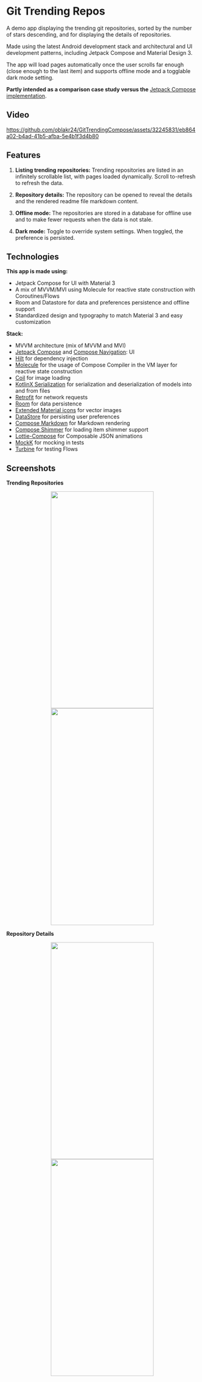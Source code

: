 # Git Trending Repos

A demo app displaying the trending git repositories, sorted by the number of stars descending, and for displaying the details of repositories.

Made using the latest Android development stack and architectural and UI development patterns, including Jetpack Compose and Material Design 3.

The app will load pages automatically once the user scrolls far enough (close enough to the last item) and supports offline mode and a togglable dark mode setting.

**Partly intended as a comparison case study versus the** [Jetpack Compose implementation](https://github.com/oblakr24/GitTrendingXML).

## Video

https://github.com/oblakr24/GitTrendingCompose/assets/32245831/eb864a02-b4ad-41b5-afba-5e4b1f3d4b80

## Features

1. **Listing trending repositories:** Trending repositories are listed in an infinitely scrollable list, with pages loaded dynamically. Scroll to-refresh to refresh the data.

2. **Repository details:** The repository can be opened to reveal the details and the rendered readme file markdown content.

3. **Offline mode:** The repositories are stored in a database for offline use and to make fewer requests when the data is not stale.

4. **Dark mode:** Toggle to override system settings. When toggled, the preference is persisted.

## Technologies

**This app is made using:**

- Jetpack Compose for UI with Material 3
- A mix of MVVM/MVI using Molecule for reactive state construction with Coroutines/Flows
- Room and Datastore for data and preferences persistence and offline support
- Standardized design and typography to match Material 3 and easy customization

**Stack:**
- MVVM architecture (mix of MVVM and MVI)
- [Jetpack Compose](https://developer.android.com/jetpack/compose) and [Compose Navigation](https://developer.android.com/jetpack/compose/navigation): UI
- [Hilt](https://dagger.dev/hilt/) for dependency injection
- [Molecule](https://github.com/cashapp/molecule) for the usage of Compose Compiler in the VM layer for reactive state construction
- [Coil](https://coil-kt.github.io/coil/) for image loading
- [KotlinX Serialization](https://github.com/Kotlin/kotlinx.serialization) for serialization and deserialization of models into and from files
- [Retrofit](https://github.com/square/retrofit) for network requests
- [Room](https://developer.android.com/training/data-storage/room) for data persistence
- [Extended Material icons](https://developer.android.com/jetpack/androidx/releases/compose-material) for vector images
- [DataStore](https://developer.android.com/topic/libraries/architecture/datastore) for persisting user preferences
- [Compose Markdown](https://github.com/jeziellago/compose-markdown) for Markdown rendering
- [Compose Shimmer](https://github.com/valentinilk/compose-shimmer) for loading item shimmer support
- [Lottie-Compose](https://github.com/airbnb/lottie/blob/master/android-compose.md) for Composable JSON animations
- [MockK](https://mockk.io/) for mocking in tests
- [Turbine](https://github.com/cashapp/turbine) for testing Flows

## Screenshots

<b>Trending Repositories</b>

<p align="center">
  <img src="https://github-production-user-asset-6210df.s3.amazonaws.com/32245831/246211925-6af1f399-f7c8-419b-9e87-918ea9eccf14.png" width="270" height="570">
  <img src="https://github-production-user-asset-6210df.s3.amazonaws.com/32245831/246211995-14138bc2-6f62-48c7-a6a0-7e05a4eb126f.png" width="270" height="570">
</p>

<b>Repository Details</b>

<p align="center">
  <img src="https://github-production-user-asset-6210df.s3.amazonaws.com/32245831/246212082-993f0d68-eee3-46c4-be4b-9ecfe08b680a.png" width="270" height="570">
  <img src="https://github-production-user-asset-6210df.s3.amazonaws.com/32245831/246212172-035211c7-7c56-4f5c-84fe-bed0f590d574.png" width="270" height="570">
</p>
